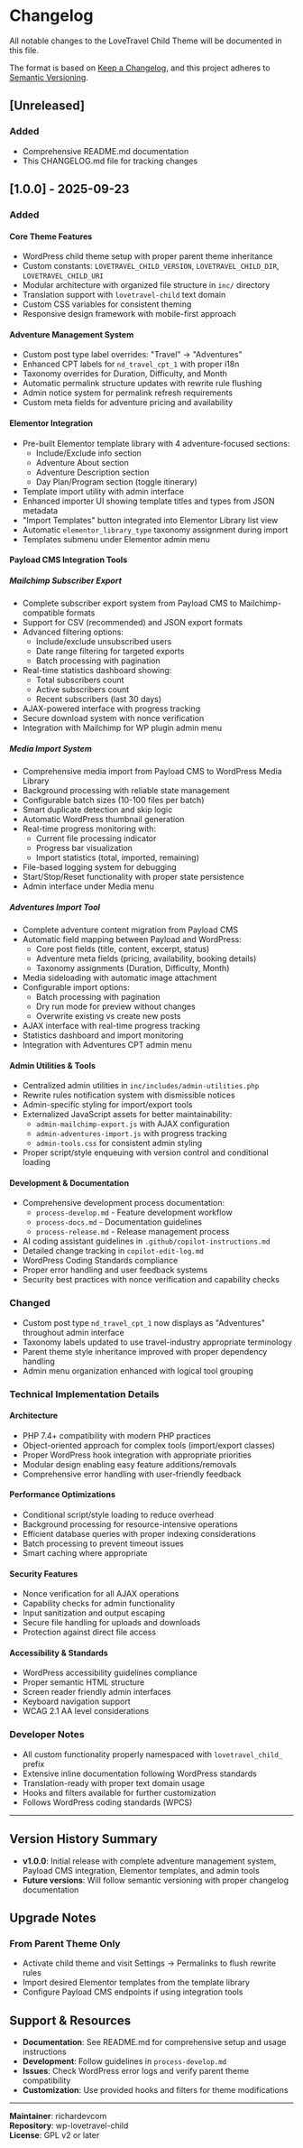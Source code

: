 # Changelog

All notable changes to the LoveTravel Child Theme will be documented in this file.

The format is based on [Keep a Changelog](https://keepachangelog.com/en/1.0.0/),
and this project adheres to [Semantic Versioning](https://semver.org/spec/v2.0.0.html).

## [Unreleased]

### Added
- Comprehensive README.md documentation
- This CHANGELOG.md file for tracking changes

## [1.0.0] - 2025-09-23

### Added

#### Core Theme Features
- WordPress child theme setup with proper parent theme inheritance
- Custom constants: `LOVETRAVEL_CHILD_VERSION`, `LOVETRAVEL_CHILD_DIR`, `LOVETRAVEL_CHILD_URI`
- Modular architecture with organized file structure in `inc/` directory
- Translation support with `lovetravel-child` text domain
- Custom CSS variables for consistent theming
- Responsive design framework with mobile-first approach

#### Adventure Management System
- Custom post type label overrides: "Travel" → "Adventures" 
- Enhanced CPT labels for `nd_travel_cpt_1` with proper i18n
- Taxonomy overrides for Duration, Difficulty, and Month
- Automatic permalink structure updates with rewrite rule flushing
- Admin notice system for permalink refresh requirements
- Custom meta fields for adventure pricing and availability

#### Elementor Integration
- Pre-built Elementor template library with 4 adventure-focused sections:
  - Include/Exclude info section
  - Adventure About section  
  - Adventure Description section
  - Day Plan/Program section (toggle itinerary)
- Template import utility with admin interface
- Enhanced importer UI showing template titles and types from JSON metadata
- "Import Templates" button integrated into Elementor Library list view
- Automatic `elementor_library_type` taxonomy assignment during import
- Templates submenu under Elementor admin menu

#### Payload CMS Integration Tools

##### Mailchimp Subscriber Export
- Complete subscriber export system from Payload CMS to Mailchimp-compatible formats
- Support for CSV (recommended) and JSON export formats
- Advanced filtering options:
  - Include/exclude unsubscribed users
  - Date range filtering for targeted exports
  - Batch processing with pagination
- Real-time statistics dashboard showing:
  - Total subscribers count
  - Active subscribers count  
  - Recent subscribers (last 30 days)
- AJAX-powered interface with progress tracking
- Secure download system with nonce verification
- Integration with Mailchimp for WP plugin admin menu

##### Media Import System
- Comprehensive media import from Payload CMS to WordPress Media Library
- Background processing with reliable state management
- Configurable batch sizes (10-100 files per batch)
- Smart duplicate detection and skip logic
- Automatic WordPress thumbnail generation
- Real-time progress monitoring with:
  - Current file processing indicator
  - Progress bar visualization
  - Import statistics (total, imported, remaining)
- File-based logging system for debugging
- Start/Stop/Reset functionality with proper state persistence
- Admin interface under Media menu

##### Adventures Import Tool  
- Complete adventure content migration from Payload CMS
- Automatic field mapping between Payload and WordPress:
  - Core post fields (title, content, excerpt, status)
  - Adventure meta fields (pricing, availability, booking details)
  - Taxonomy assignments (Duration, Difficulty, Month)
- Media sideloading with automatic image attachment
- Configurable import options:
  - Batch processing with pagination
  - Dry run mode for preview without changes
  - Overwrite existing vs create new posts
- AJAX interface with real-time progress tracking
- Statistics dashboard and import monitoring
- Integration with Adventures CPT admin menu

#### Admin Utilities & Tools
- Centralized admin utilities in `inc/includes/admin-utilities.php`
- Rewrite rules notification system with dismissible notices
- Admin-specific styling for import/export tools
- Externalized JavaScript assets for better maintainability:
  - `admin-mailchimp-export.js` with AJAX configuration
  - `admin-adventures-import.js` with progress tracking
  - `admin-tools.css` for consistent admin styling
- Proper script/style enqueuing with version control and conditional loading

#### Development & Documentation
- Comprehensive development process documentation:
  - `process-develop.md` - Feature development workflow
  - `process-docs.md` - Documentation guidelines  
  - `process-release.md` - Release management process
- AI coding assistant guidelines in `.github/copilot-instructions.md`
- Detailed change tracking in `copilot-edit-log.md`
- WordPress Coding Standards compliance
- Proper error handling and user feedback systems
- Security best practices with nonce verification and capability checks

### Changed
- Custom post type `nd_travel_cpt_1` now displays as "Adventures" throughout admin interface
- Taxonomy labels updated to use travel-industry appropriate terminology
- Parent theme style inheritance improved with proper dependency handling
- Admin menu organization enhanced with logical tool grouping

### Technical Implementation Details

#### Architecture
- PHP 7.4+ compatibility with modern PHP practices
- Object-oriented approach for complex tools (import/export classes)
- Proper WordPress hook integration with appropriate priorities
- Modular design enabling easy feature additions/removals
- Comprehensive error handling with user-friendly feedback

#### Performance Optimizations  
- Conditional script/style loading to reduce overhead
- Background processing for resource-intensive operations
- Efficient database queries with proper indexing considerations
- Batch processing to prevent timeout issues
- Smart caching where appropriate

#### Security Features
- Nonce verification for all AJAX operations
- Capability checks for admin functionality
- Input sanitization and output escaping
- Secure file handling for uploads and downloads
- Protection against direct file access

#### Accessibility & Standards
- WordPress accessibility guidelines compliance
- Proper semantic HTML structure
- Screen reader friendly admin interfaces
- Keyboard navigation support
- WCAG 2.1 AA level considerations

### Developer Notes
- All custom functionality properly namespaced with `lovetravel_child_` prefix
- Extensive inline documentation following WordPress standards
- Translation-ready with proper text domain usage
- Hooks and filters available for further customization
- Follows WordPress coding standards (WPCS)

---

## Version History Summary

- **v1.0.0**: Initial release with complete adventure management system, Payload CMS integration, Elementor templates, and admin tools
- **Future versions**: Will follow semantic versioning with proper changelog documentation

## Upgrade Notes

### From Parent Theme Only
- Activate child theme and visit Settings → Permalinks to flush rewrite rules
- Import desired Elementor templates from the template library
- Configure Payload CMS endpoints if using integration tools

## Support & Resources

- **Documentation**: See README.md for comprehensive setup and usage instructions
- **Development**: Follow guidelines in `process-develop.md`
- **Issues**: Check WordPress error logs and verify parent theme compatibility
- **Customization**: Use provided hooks and filters for theme modifications

---

**Maintainer**: richardevcom  
**Repository**: wp-lovetravel-child  
**License**: GPL v2 or later